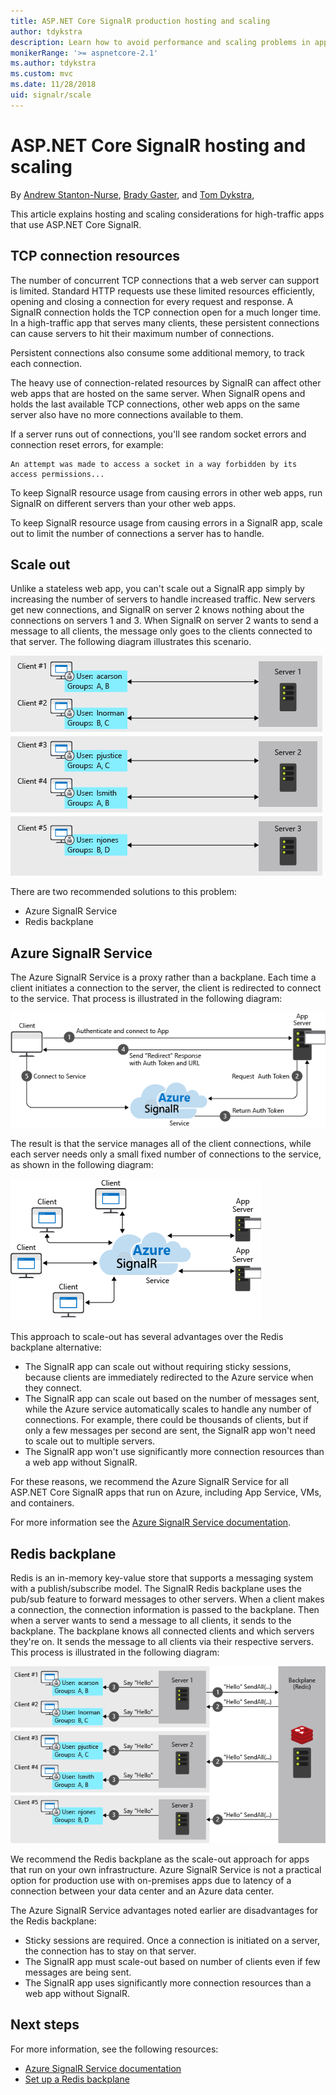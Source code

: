 ```yaml
---
title: ASP.NET Core SignalR production hosting and scaling
author: tdykstra
description: Learn how to avoid performance and scaling problems in apps that use ASP.NET Core SignalR.
monikerRange: '>= aspnetcore-2.1'
ms.author: tdykstra
ms.custom: mvc
ms.date: 11/28/2018
uid: signalr/scale
---
```


# ASP.NET Core SignalR hosting and scaling

By [Andrew Stanton-Nurse](https://twitter.com/anurse), [Brady Gaster](https://twitter.com/bradygaster), and [Tom Dykstra](https://github.com/tdykstra),

This article explains hosting and scaling considerations for high-traffic apps that use ASP.NET Core SignalR.

## TCP connection resources

The number of concurrent TCP connections that a web server can support is limited. Standard HTTP requests use these limited resources efficiently, opening and closing a connection for every request and response. A SignalR connection holds the TCP connection open for a much longer time. In a high-traffic app that serves many clients, these persistent connections can cause servers to hit their maximum number of connections.

Persistent connections also consume some additional memory, to track each connection.

The heavy use of connection-related resources by SignalR can affect other web apps that are hosted on the same server. When SignalR opens and holds the last available TCP connections, other web apps on the same server also have no more connections available to them.

If a server runs out of connections, you'll see random socket errors and connection reset errors, for example:

```
An attempt was made to access a socket in a way forbidden by its access permissions...
```

To keep SignalR resource usage from causing errors in other web apps, run SignalR on different servers than your other web apps.

To keep SignalR resource usage from causing errors in a SignalR app, scale out to limit the number of connections a server has to handle.

## Scale out

Unlike a stateless web app, you can't scale out a SignalR app simply by increasing the number of servers to handle increased traffic. New servers get new connections, and SignalR on server 2 knows nothing about the connections on servers 1 and 3. When SignalR on server 2 wants to send a message to all clients, the message only goes to the clients connected to that server. The following diagram illustrates this scenario.

![Scaling SignalR without a backplane](scale/_static/scale-no-backplane.png)

There are two recommended solutions to this problem:

* Azure SignalR Service
* Redis backplane


## Azure SignalR Service

The Azure SignalR Service is a proxy rather than a backplane. Each time a client initiates a connection to the server, the client is redirected to connect to the service. That process is illustrated in the following diagram:

![Establishing a connection to the Azure SignalR Service](scale/_static/azure-signalr-service-one-connection.png)

The result is that the service manages all of the client connections, while each server needs only a small fixed number of connections to the service, as shown in the following diagram:

![Clients connected to the service, servers connected to the service](scale/_static/azure-signalr-service-multiple-connections.png)

This approach to scale-out has several advantages over the Redis backplane alternative:

* The SignalR app can scale out without requiring sticky sessions, because clients are immediately redirected to the Azure service when they connect.
* The SignalR app can scale out based on the number of messages sent, while the Azure service automatically scales to handle any number of connections. For example, there could be thousands of clients, but if only a few messages per second are sent, the SignalR app won't need to scale out to multiple servers.
* The SignalR app won't use significantly more connection resources than a web app without SignalR.

For these reasons, we recommend the Azure SignalR Service for all ASP.NET Core SignalR apps that run on Azure, including App Service, VMs, and containers.

For more information see the [Azure SignalR Service documentation](https://docs.microsoft.com/en-us/azure/azure-signalr/signalr-overview).

## Redis backplane

Redis is an in-memory key-value store that supports a messaging system with a publish/subscribe model. The SignalR Redis backplane uses the pub/sub feature to forward messages to other servers. When a client makes a connection, the connection information is passed to the backplane. Then when a server wants to send a message to all clients, it sends to the backplane. The backplane knows all connected clients and which servers they're on. It sends the message to all clients via their respective servers. This process is illustrated in the following diagram:

![Redis backplane, message sent from one server to all clients](scale/_static/redis-backplane.png)

We recommend the Redis backplane as the scale-out approach for apps that run on your own infrastructure. Azure SignalR Service is not a practical option for production use with on-premises apps due to latency of a connection between your data center and an Azure data center.

The Azure SignalR Service advantages noted earlier are disadvantages for the Redis backplane:

* Sticky sessions are required. Once a connection is initiated on a server, the connection has to stay on that server.
* The SignalR app must scale-out based on number of clients even if few messages are being sent.
* The SignalR app uses significantly more connection resources than a web app without SignalR.

## Next steps

For more information, see the following resources:

* [Azure SignalR Service documentation](/azure/azure-signalr/signalr-overview)
* [Set up a Redis backplane](xref:signalr/redis-backplane)
